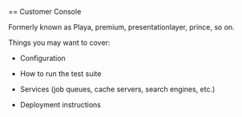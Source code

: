 == Customer Console

Formerly known as Playa, premium, presentationlayer, prince, so on.

Things you may want to cover:

* Configuration

* How to run the test suite

* Services (job queues, cache servers, search engines, etc.)

* Deployment instructions
